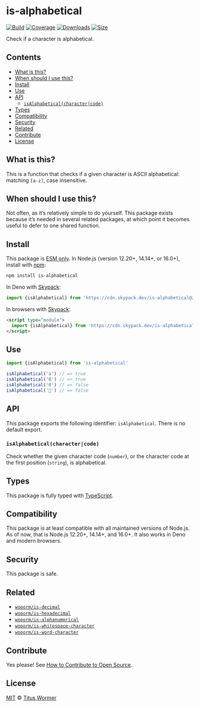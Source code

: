 # is-alphabetical

[![Build](https://github.com/wooorm/is-alphabetical/workflows/main/badge.svg)](https://github.com/wooorm/is-alphabetical/actions) [![Coverage](https://img.shields.io/codecov/c/github/wooorm/is-alphabetical.svg)](https://codecov.io/github/wooorm/is-alphabetical) [![Downloads](https://img.shields.io/npm/dm/is-alphabetical.svg)](https://www.npmjs.com/package/is-alphabetical) [![Size](https://img.shields.io/bundlephobia/minzip/is-alphabetical.svg)](https://bundlephobia.com/result?p=is-alphabetical)

Check if a character is alphabetical.

## Contents

* [What is this?](./#what-is-this)
* [When should I use this?](./#when-should-i-use-this)
* [Install](./#install)
* [Use](./#use)
* [API](./#api)
  * [`isAlphabetical(character|code)`](./#isalphabeticalcharactercode)
* [Types](./#types)
* [Compatibility](./#compatibility)
* [Security](./#security)
* [Related](./#related)
* [Contribute](./#contribute)
* [License](./#license)

## What is this?

This is a function that checks if a given character is ASCII alphabetical: matching `[a-z]`, case insensitive.

## When should I use this?

Not often, as it’s relatively simple to do yourself. This package exists because it’s needed in several related packages, at which point it becomes useful to defer to one shared function.

## Install

This package is [ESM only](https://gist.github.com/sindresorhus/a39789f98801d908bbc7ff3ecc99d99c). In Node.js (version 12.20+, 14.14+, or 16.0+), install with [npm](https://docs.npmjs.com/cli/install):

```sh
npm install is-alphabetical
```

In Deno with [Skypack](https://www.skypack.dev):

```js
import {isAlphabetical} from 'https://cdn.skypack.dev/is-alphabetical@2?dts'
```

In browsers with [Skypack](https://www.skypack.dev):

```html
<script type="module">
  import {isAlphabetical} from 'https://cdn.skypack.dev/is-alphabetical@2?min'
</script>
```

## Use

```js
import {isAlphabetical} from 'is-alphabetical'

isAlphabetical('a') // => true
isAlphabetical('B') // => true
isAlphabetical('0') // => false
isAlphabetical('💩') // => false
```

## API

This package exports the following identifier: `isAlphabetical`. There is no default export.

### `isAlphabetical(character|code)`

Check whether the given character code (`number`), or the character code at the first position (`string`), is alphabetical.

## Types

This package is fully typed with [TypeScript](https://www.typescriptlang.org).

## Compatibility

This package is at least compatible with all maintained versions of Node.js. As of now, that is Node.js 12.20+, 14.14+, and 16.0+. It also works in Deno and modern browsers.

## Security

This package is safe.

## Related

* [`wooorm/is-decimal`](https://github.com/wooorm/is-decimal)
* [`wooorm/is-hexadecimal`](https://github.com/wooorm/is-hexadecimal)
* [`wooorm/is-alphanumerical`](https://github.com/wooorm/is-alphanumerical)
* [`wooorm/is-whitespace-character`](https://github.com/wooorm/is-whitespace-character)
* [`wooorm/is-word-character`](https://github.com/wooorm/is-word-character)

## Contribute

Yes please! See [How to Contribute to Open Source](https://opensource.guide/how-to-contribute/).

## License

[MIT](license/) © [Titus Wormer](https://wooorm.com)
